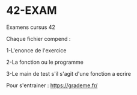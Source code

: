# 42-EXAM
Examens cursus 42

Chaque fichier compend :

1-L'enonce de l'exercice

2-La fonction ou le programme

3-Le main de test s'il s'agit d'une fonction a ecrire

Pour s'entrainer : https://grademe.fr/
